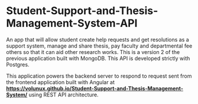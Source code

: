 # Student-Support-and-Thesis-Management-System-API
An app that will allow student create help requests and get resolutions as a support system, manage and share thesis, pay faculty and departmental fee others so that it can aid other research works. This is a version 2 of the previous application built with MongoDB. This API is developed strictly with Postgres.

This application powers the backend server to respond to request sent from the frontend application built with Angular at **https://volunux.github.io/Student-Support-and-Thesis-Management-System/** using REST API architecture.
